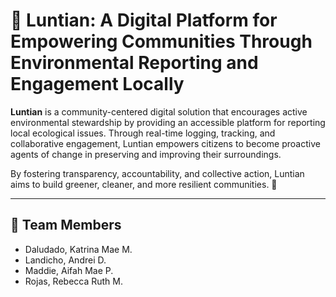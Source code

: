 # 🌿 Luntian: A Digital Platform for Empowering Communities Through Environmental Reporting and Engagement Locally

**Luntian** is a community-centered digital solution that encourages active environmental stewardship by providing an accessible platform for reporting local ecological issues. Through real-time logging, tracking, and collaborative engagement, Luntian empowers citizens to become proactive agents of change in preserving and improving their surroundings. 

By fostering transparency, accountability, and collective action, Luntian aims to build greener, cleaner, and more resilient communities. 🌱

---

## 👥 Team Members

- Daludado, Katrina Mae M.  
- Landicho, Andrei D.  
- Maddie, Aifah Mae P.  
- Rojas, Rebecca Ruth M.
